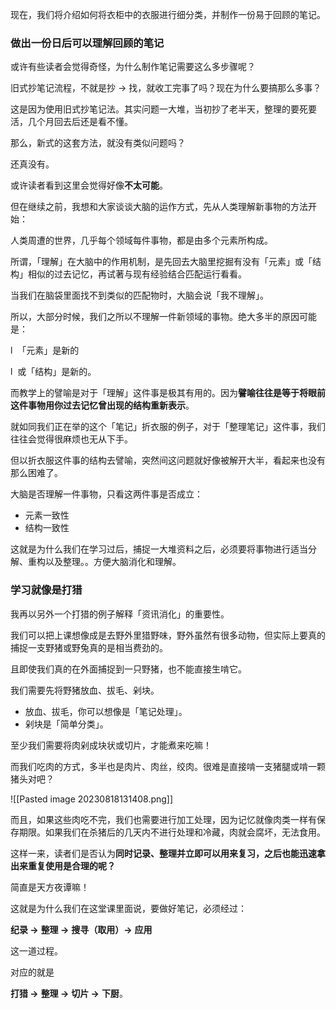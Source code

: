 现在，我们将介绍如何将衣柜中的衣服进行细分类，并制作一份易于回顾的笔记。

### 做出一份日后可以理解回顾的笔记

或许有些读者会觉得奇怪，为什么制作笔记需要这么多步骤呢？

旧式抄笔记流程，不就是抄 -> 找，就收工完事了吗？现在为什么要搞那么多事？

这是因为使用旧式抄笔记法。其实问题一大堆，当初抄了老半天，整理的要死要活，几个月回去后还是看不懂。

那么，新式的这套方法，就没有类似问题吗？

还真没有。

或许读者看到这里会觉得好像**不太可能**。

但在继续之前，我想和大家谈谈大脑的运作方式，先从人类理解新事物的方法开始：

人类周遭的世界，几乎每个领域每件事物，都是由多个元素所构成。

所谓，「理解」在大脑中的作用机制，是先回去大脑里挖掘有没有「元素」或「结构」相似的过去记忆，再试著与现有经验结合匹配运行看看。

当我们在脑袋里面找不到类似的匹配物时，大脑会说「我不理解」。

所以，大部分时候，我们之所以不理解一件新领域的事物。绝大多半的原因可能是：

l  「元素」是新的

l  或「结构」是新的。

而教学上的譬喻是对于「理解」这件事是极其有用的。因为**譬喻往往是等于将眼前这件事物用你过去记忆曾出现的结构重新表示**。

就如同我们正在举的这个「笔记」折衣服的例子，对于「整理笔记」这件事，我们往往会觉得很麻烦也无从下手。

但以折衣服这件事的结构去譬喻，突然间这问题就好像被解开大半，看起来也没有那么困难了。

大脑是否理解一件事物，只看这两件事是否成立：

* 元素一致性
*  结构一致性

这就是为什么我们在学习过后，捕捉一大堆资料之后，必须要将事物进行适当分解、重构以及整理。。方便大脑消化和理解。

### 学习就像是打猎

我再以另外一个打猎的例子解释「资讯消化」的重要性。

我们可以把上课想像成是去野外里猎野味，野外虽然有很多动物，但实际上要真的捕捉一支野猪或野兔真的是相当费劲的。

且即使我们真的在外面捕捉到一只野猪，也不能直接生啃它。

我们需要先将野猪放血、拔毛、剁块。

* 放血、拔毛，你可以想像是「笔记处理」。
* 剁块是「简单分类」。

至少我们需要将肉剁成块状或切片，才能煮来吃嘛！

而我们吃肉的方式，多半也是肉片、肉丝，绞肉。很难是直接啃一支猪腿或啃一颗猪头对吧？

![[Pasted image 20230818131408.png]]

而且，如果这些肉吃不完，我们也需要进行加工处理，因为记忆就像肉类一样有保存期限。如果我们在杀猪后的几天内不进行处理和冷藏，肉就会腐坏，无法食用。

这样一来，读者们是否认为**同时记录、整理并立即可以用来复习，之后也能迅速拿出来重复使用是合理的呢？**

简直是天方夜谭嘛！

这就是为什么我们在这堂课里面说，要做好笔记，必须经过：

**纪录 ->** **整理 ->** **搜寻（取用）->** **应用**

这一道过程。

对应的就是

**打猎 ->** **整理 ->** **切片 ->** **下厨**。